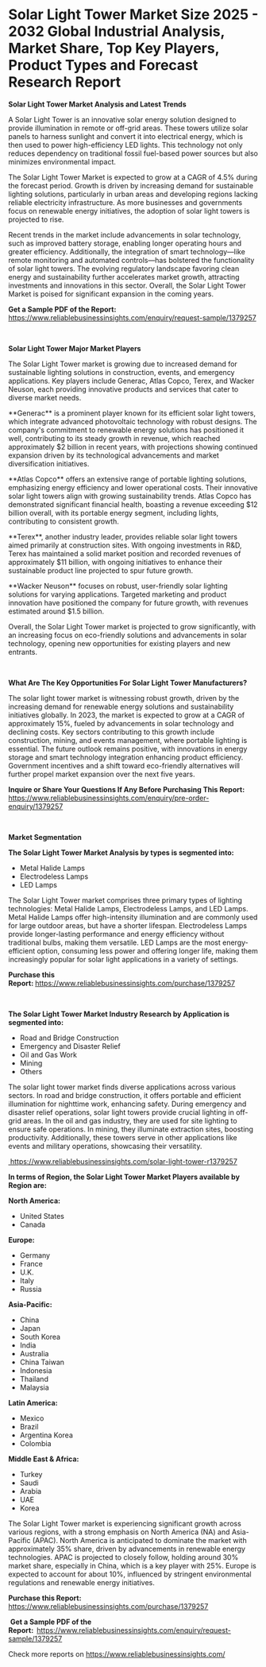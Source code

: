 <p><h1>Solar Light Tower Market Size 2025 - 2032 Global Industrial Analysis, Market Share, Top Key Players, Product Types and Forecast Research Report</h1></p><p><strong>Solar Light Tower Market Analysis and Latest Trends</strong></p>
<p><p>A Solar Light Tower is an innovative solar energy solution designed to provide illumination in remote or off-grid areas. These towers utilize solar panels to harness sunlight and convert it into electrical energy, which is then used to power high-efficiency LED lights. This technology not only reduces dependency on traditional fossil fuel-based power sources but also minimizes environmental impact.</p><p>The Solar Light Tower Market is expected to grow at a CAGR of 4.5% during the forecast period. Growth is driven by increasing demand for sustainable lighting solutions, particularly in urban areas and developing regions lacking reliable electricity infrastructure. As more businesses and governments focus on renewable energy initiatives, the adoption of solar light towers is projected to rise.</p><p>Recent trends in the market include advancements in solar technology, such as improved battery storage, enabling longer operating hours and greater efficiency. Additionally, the integration of smart technology—like remote monitoring and automated controls—has bolstered the functionality of solar light towers. The evolving regulatory landscape favoring clean energy and sustainability further accelerates market growth, attracting investments and innovations in this sector. Overall, the Solar Light Tower Market is poised for significant expansion in the coming years.</p></p>
<p><strong>Get a Sample PDF of the Report:&nbsp;</strong> <a href="https://www.reliablebusinessinsights.com/enquiry/request-sample/1379257?utm_campaign=2190&utm_medium=2&utm_source=Github&utm_content=ia&utm_term=11042025&utm_id=solar-light-tower">https://www.reliablebusinessinsights.com/enquiry/request-sample/1379257</a></p>
<p>&nbsp;</p>
<p><strong>Solar Light Tower Major Market Players</strong></p>
<p><p>The Solar Light Tower market is growing due to increased demand for sustainable lighting solutions in construction, events, and emergency applications. Key players include Generac, Atlas Copco, Terex, and Wacker Neuson, each providing innovative products and services that cater to diverse market needs.</p><p>**Generac** is a prominent player known for its efficient solar light towers, which integrate advanced photovoltaic technology with robust designs. The company's commitment to renewable energy solutions has positioned it well, contributing to its steady growth in revenue, which reached approximately $2 billion in recent years, with projections showing continued expansion driven by its technological advancements and market diversification initiatives.</p><p>**Atlas Copco** offers an extensive range of portable lighting solutions, emphasizing energy efficiency and lower operational costs. Their innovative solar light towers align with growing sustainability trends. Atlas Copco has demonstrated significant financial health, boasting a revenue exceeding $12 billion overall, with its portable energy segment, including lights, contributing to consistent growth.</p><p>**Terex**, another industry leader, provides reliable solar light towers aimed primarily at construction sites. With ongoing investments in R&D, Terex has maintained a solid market position and recorded revenues of approximately $11 billion, with ongoing initiatives to enhance their sustainable product line projected to spur future growth.</p><p>**Wacker Neuson** focuses on robust, user-friendly solar lighting solutions for varying applications. Targeted marketing and product innovation have positioned the company for future growth, with revenues estimated around $1.5 billion.</p><p>Overall, the Solar Light Tower market is projected to grow significantly, with an increasing focus on eco-friendly solutions and advancements in solar technology, opening new opportunities for existing players and new entrants.</p></p>
<p>&nbsp;</p>
<p><strong>What Are The Key Opportunities For Solar Light Tower Manufacturers?</strong></p>
<p><p>The solar light tower market is witnessing robust growth, driven by the increasing demand for renewable energy solutions and sustainability initiatives globally. In 2023, the market is expected to grow at a CAGR of approximately 15%, fueled by advancements in solar technology and declining costs. Key sectors contributing to this growth include construction, mining, and events management, where portable lighting is essential. The future outlook remains positive, with innovations in energy storage and smart technology integration enhancing product efficiency. Government incentives and a shift toward eco-friendly alternatives will further propel market expansion over the next five years.</p></p>
<p><strong>Inquire or Share Your Questions If Any Before Purchasing This Report:</strong> <a href="https://www.reliablebusinessinsights.com/enquiry/pre-order-enquiry/1379257?utm_campaign=2190&utm_medium=2&utm_source=Github&utm_content=ia&utm_term=11042025&utm_id=solar-light-tower">https://www.reliablebusinessinsights.com/enquiry/pre-order-enquiry/1379257</a></p>
<p>&nbsp;</p>
<p><strong>Market Segmentation</strong></p>
<p><strong>The Solar Light Tower Market Analysis by types is segmented into:</strong></p>
<p><ul><li>Metal Halide Lamps</li><li>Electrodeless Lamps</li><li>LED Lamps</li></ul></p>
<p><p>The Solar Light Tower market comprises three primary types of lighting technologies: Metal Halide Lamps, Electrodeless Lamps, and LED Lamps. Metal Halide Lamps offer high-intensity illumination and are commonly used for large outdoor areas, but have a shorter lifespan. Electrodeless Lamps provide longer-lasting performance and energy efficiency without traditional bulbs, making them versatile. LED Lamps are the most energy-efficient option, consuming less power and offering longer life, making them increasingly popular for solar light applications in a variety of settings.</p></p>
<p><strong>Purchase this Report:&nbsp;</strong><a href="https://www.reliablebusinessinsights.com/purchase/1379257?utm_campaign=2190&utm_medium=2&utm_source=Github&utm_content=ia&utm_term=11042025&utm_id=solar-light-tower">https://www.reliablebusinessinsights.com/purchase/1379257</a></p>
<p>&nbsp;</p>
<p><strong>The Solar Light Tower Market Industry Research by Application is segmented into:</strong></p>
<p><ul><li>Road and Bridge Construction</li><li>Emergency and Disaster Relief</li><li>Oil and Gas Work</li><li>Mining</li><li>Others</li></ul></p>
<p><p>The solar light tower market finds diverse applications across various sectors. In road and bridge construction, it offers portable and efficient illumination for nighttime work, enhancing safety. During emergency and disaster relief operations, solar light towers provide crucial lighting in off-grid areas. In the oil and gas industry, they are used for site lighting to ensure safe operations. In mining, they illuminate extraction sites, boosting productivity. Additionally, these towers serve in other applications like events and military operations, showcasing their versatility.</p></p>
<p><a href="https://www.reliablebusinessinsights.com/solar-light-tower-r1379257?utm_campaign=2190&utm_medium=2&utm_source=Github&utm_content=ia&utm_term=11042025&utm_id=solar-light-tower">&nbsp;https://www.reliablebusinessinsights.com/solar-light-tower-r1379257</a></p>
<p><strong>In terms of Region, the Solar Light Tower Market Players available by Region are:</strong></p>
<p>
    <p> <strong> North America: </strong>
        <ul>
            <li>United States</li>
            <li>Canada</li>
        </ul>
        </p> 
    <p> <strong> Europe: </strong>
        <ul>
            <li>Germany</li>
            <li>France</li>
            <li>U.K.</li>
            <li>Italy</li>
            <li>Russia</li>
        </ul>
        </p> 
    <p> <strong> Asia-Pacific: </strong>
        <ul>
            <li>China</li>
            <li>Japan</li>
            <li>South Korea</li>
            <li>India</li>
            <li>Australia</li>
            <li>China Taiwan</li>
            <li>Indonesia</li>
            <li>Thailand</li>
            <li>Malaysia</li>
        </ul>
        </p> 
    <p> <strong> Latin America: </strong>
        <ul>
            <li>Mexico</li>
            <li>Brazil</li>
            <li>Argentina Korea</li>
            <li>Colombia</li>
        </ul>
        </p> 
    <p> <strong> Middle East & Africa: </strong>
        <ul>
            <li>Turkey</li>
            <li>Saudi</li>
            <li>Arabia</li>
            <li>UAE</li>
            <li>Korea</li>
        </ul>
    </p>
    </p>
<p><p>The Solar Light Tower market is experiencing significant growth across various regions, with a strong emphasis on North America (NA) and Asia-Pacific (APAC). North America is anticipated to dominate the market with approximately 35% share, driven by advancements in renewable energy technologies. APAC is projected to closely follow, holding around 30% market share, especially in China, which is a key player with 25%. Europe is expected to account for about 10%, influenced by stringent environmental regulations and renewable energy initiatives.</p></p>
<p><strong>Purchase this Report: </strong><a href="https://www.reliablebusinessinsights.com/purchase/1379257?utm_campaign=2190&utm_medium=2&utm_source=Github&utm_content=ia&utm_term=11042025&utm_id=solar-light-tower">https://www.reliablebusinessinsights.com/purchase/1379257</a></p>
<p>&nbsp;<strong>Get a Sample PDF of the Report:&nbsp;&nbsp;</strong><a href="https://www.reliablebusinessinsights.com/enquiry/request-sample/1379257?utm_campaign=2190&utm_medium=2&utm_source=Github&utm_content=ia&utm_term=11042025&utm_id=solar-light-tower">https://www.reliablebusinessinsights.com/enquiry/request-sample/1379257</a></p>
<p><strong></strong></p>
<p>Check more reports on <a href="https://www.reliablebusinessinsights.com/?utm_campaign=2190&utm_medium=2&utm_source=Github&utm_content=ia&utm_term=11042025&utm_id=solar-light-tower">https://www.reliablebusinessinsights.com/</a></p>